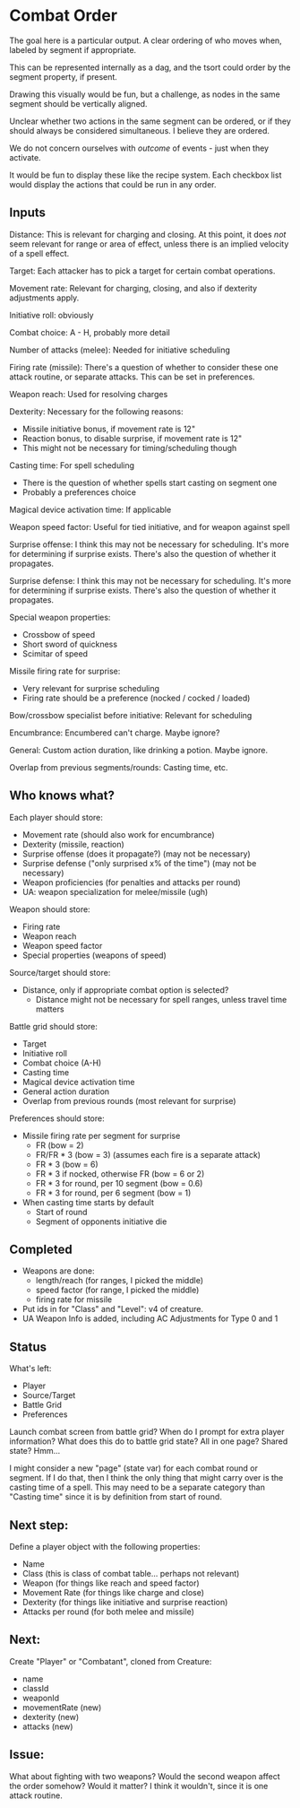 # Combat Order

The goal here is a particular output. A clear ordering of who moves when, 
labeled by segment if appropriate.

This can be represented internally as a dag, and the tsort could order by 
the segment property, if present.

Drawing this visually would be fun, but a challenge, as nodes in the same 
segment should be vertically aligned.

Unclear whether two actions in the same segment can be ordered, or if they 
should always be considered simultaneous. I believe they are ordered.

We do not concern ourselves with *outcome* of events - just when they 
activate.

It would be fun to display these like the recipe system. Each checkbox
list would display the actions that could be run in any order.

## Inputs

Distance: This is relevant for charging and closing. At this point,
  it does *not* seem relevant for range or area of effect, unless
  there is an implied velocity of a spell effect.

Target: Each attacker has to pick a target for certain combat 
  operations.

Movement rate: Relevant for charging, closing, and also if dexterity
  adjustments apply.

Initiative roll: obviously

Combat choice: A - H, probably more detail

Number of attacks (melee): Needed for initiative scheduling

Firing rate (missile): There's a question of whether to consider these
  one attack routine, or separate attacks. This can be set in preferences.

Weapon reach: Used for resolving charges

Dexterity: Necessary for the following reasons:
  - Missile initiative bonus, if movement rate is 12"
  - Reaction bonus, to disable surprise, if movement rate is 12"
  - This might not be necessary for timing/scheduling though
 
Casting time: For spell scheduling
 - There is the question of whether spells start casting on segment one
 - Probably a preferences choice

Magical device activation time: If applicable

Weapon speed factor: Useful for tied initiative, and for weapon against spell

Surprise offense: I think this may not be necessary for scheduling. It's
  more for determining if surprise exists. There's also the question of
  whether it propagates.

Surprise defense: I think this may not be necessary for scheduling. It's
  more for determining if surprise exists. There's also the question of
  whether it propagates.

Special weapon properties:
  - Crossbow of speed
  - Short sword of quickness
  - Scimitar of speed

Missile firing rate for surprise:
  - Very relevant for surprise scheduling
  - Firing rate should be a preference (nocked / cocked / loaded)

Bow/crossbow specialist before initiative: Relevant for scheduling

Encumbrance: Encumbered can't charge. Maybe ignore?

General: Custom action duration, like drinking a potion. Maybe ignore.

Overlap from previous segments/rounds: Casting time, etc.

## Who knows what?

Each player should store:
- Movement rate (should also work for encumbrance)
- Dexterity (missile, reaction)
- Surprise offense (does it propagate?) (may not be necessary)
- Surprise defense ("only surprised x% of the time") (may not be necessary)
- Weapon proficiencies (for penalties and attacks per round)
- UA: weapon specialization for melee/missile (ugh)

Weapon should store:
- Firing rate
- Weapon reach
- Weapon speed factor
- Special properties (weapons of speed)

Source/target should store:
- Distance, only if appropriate combat option is selected?
  - Distance might not be necessary for spell ranges, unless travel time matters

Battle grid should store:
- Target
- Initiative roll
- Combat choice (A-H)
- Casting time
- Magical device activation time
- General action duration
- Overlap from previous rounds (most relevant for surprise)

Preferences should store:
- Missile firing rate per segment for surprise
  - FR (bow = 2)
  - FR/FR * 3 (bow = 3) (assumes each fire is a separate attack)
  - FR * 3 (bow = 6)
  - FR * 3 if nocked, otherwise FR (bow = 6 or 2)
  - FR * 3 for round, per 10 segment (bow = 0.6)
  - FR * 3 for round, per 6 segment (bow = 1)
- When casting time starts by default
  - Start of round
  - Segment of opponents initiative die

## Completed

- Weapons are done:
  - length/reach (for ranges, I picked the middle)
  - speed factor (for range, I picked the middle)
  - firing rate for missile
- Put ids in for "Class" and "Level": v4 of creature.
- UA Weapon Info is added, including AC Adjustments for Type 0 and 1

## Status

What's left:

- Player
- Source/Target
- Battle Grid
- Preferences

Launch combat screen from battle grid? When do I prompt for 
extra player information? What does this do to battle grid state?
All in one page? Shared state? Hmm...

I might consider a new "page" (state var) for each combat round 
or segment. If I do that, then I think the only thing that might carry over
is the casting time of a spell. This may need to be a separate category
than "Casting time" since it is by definition from start of round.

## Next step:

Define a player object with the following properties:

- Name
- Class (this is class of combat table... perhaps not relevant)
- Weapon (for things like reach and speed factor)
- Movement Rate (for things like charge and close)
- Dexterity (for things like initiative and surprise reaction)
- Attacks per round (for both melee and missile)

## Next:

Create "Player" or "Combatant", cloned from Creature:
- name
- classId
- weaponId
- movementRate (new)
- dexterity (new)
- attacks (new)

## Issue:

What about fighting with two weapons? Would the second weapon affect 
the order somehow? Would it matter? I think it wouldn't, since it is
one attack routine.
